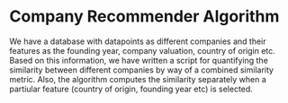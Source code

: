 # Company Recommender Algorithm

We have a database with datapoints as different companies and their features as the founding year, company valuation, country of origin etc. 
Based on this information, we have written a script for quantifying the similarity between different companies by way of a combined similarity metric. 
Also, the algorithm computes the similarity separately when a partiular feature (country of origin, founding year etc) is selected.
